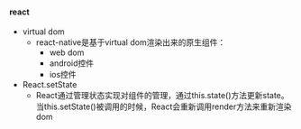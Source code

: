#### react
* virtual dom
    * react-native是基于virtual dom渲染出来的原生组件：
        * web dom
        * android控件
        * ios控件
* React.setState 
    * React通过管理状态实现对组件的管理，通过this.state()方法更新state。当this.setState()被调用的时候，React会重新调用render方法来重新渲染dom

